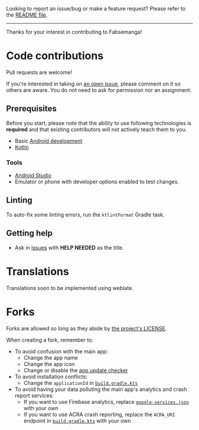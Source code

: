 Looking to report an issue/bug or make a feature request? Please refer to the [README file](https://codeberg.org/fabseman/fabsemanga#issues-feature-requests-and-contributing).

---

Thanks for your interest in contributing to Fabsemanga!


# Code contributions

Pull requests are welcome!

If you're interested in taking on [an open issue](https://codeberg.org/fabseman/fabsemanga/issues), please comment on it so others are aware.
You do not need to ask for permission nor an assignment.

## Prerequisites

Before you start, please note that the ability to use following technologies is **required** and that existing contributors will not actively teach them to you.

- Basic [Android development](https://developer.android.com/)
- [Kotlin](https://kotlinlang.org/)

### Tools

- [Android Studio](https://developer.android.com/studio)
- Emulator or phone with developer options enabled to test changes.

## Linting

To auto-fix some linting errors, run the `ktlintFormat` Gradle task.

## Getting help

- Ask in [issues](https://codeberg.org/fabseman/fabsemanga/issues) with **HELP NEEDED** as the title.

# Translations

Translations soon to be implemented using weblate.


# Forks

Forks are allowed so long as they abide by [the project's LICENSE](https://codeberg.org/fabseman/fabsemanga/src/branch/master/LICENSE).

When creating a fork, remember to:

- To avoid confusion with the main app:
    - Change the app name
    - Change the app icon
    - Change or disable the [app update checker](https://codeberg.org/fabseman/fabsemanga/src/branch/master/app/src/main/java/eu/kanade/tachiyomi/data/updater/AppUpdateChecker.kt)
- To avoid installation conflicts:
    - Change the `applicationId` in [`build.gradle.kts`](https://codeberg.org/fabseman/fabsemanga/src/branch/master/app/build.gradle.kts)
- To avoid having your data polluting the main app's analytics and crash report services:
    - If you want to use Firebase analytics, replace [`google-services.json`](https://codeberg.org/fabseman/fabsemanga/src/branch/master/app/src/standard/google-services.json) with your own
    - If you want to use ACRA crash reporting, replace the `ACRA_URI` endpoint in [`build.gradle.kts`](https://codeberg.org/fabseman/fabsemanga/src/branch/master/build.gradle.kts) with your own

